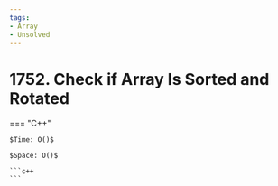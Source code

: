 ```yaml
---
tags:
- Array
- Unsolved
---
```



# 1752. Check if Array Is Sorted and Rotated

=== "C++"

    $Time: O()$

    $Space: O()$

    ```c++
    ```